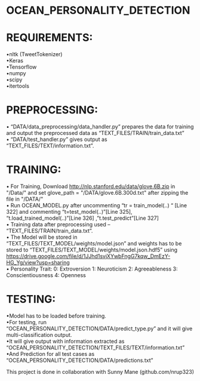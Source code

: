 # OCEAN_PERSONALITY_DETECTION
# REQUIREMENTS:
•nltk (TweetTokenizer)   
•Keras   
•Tensorflow   
•numpy  
•scipy  
•itertools  

# PREPROCESSING:
• “DATA/data_preprocessing/data_handler.py” prepares the data for training and output the preprocessed data as “TEXT_FILES/TRAIN/train_data.txt”   
• “DATA/test_handler.py”  gives output as  “TEXT_FILES/TEXT/information.txt”. 

# TRAINING:
• For Training, Download http://nlp.stanford.edu/data/glove.6B.zip in "/Data/" and set glove_path = "/DATA/glove.6B.300d.txt" after zipping the file in "/DATA/"   
• Run OCEAN_MODEL.py after uncommenting “tr = train_model(..) “ [Line 322] and commenting “t=test_model(..)”[Line 325], “t.load_trained_model(..)”[Line   326]
  ,”t.test_predict”[Line 327]  
• Training data after preprocessing used – “TEXT_FILES/TRAIN/train_data.txt”.  
• The Model will be stored in “TEXT_FILES/TEXT_MODEL/weights/model.json” and weights has to be stored to “TEXT_FILES/TEXT_MODEL/weights/model.json.hdf5” using   https://drive.google.com/file/d/1JJhd1svjXYwbFngG7kqw_DmEzY-HG_Yg/view?usp=sharing   
• Personality Trait:
0:  Extroversion
1:  Neuroticism
2:  Agreeableness
3:  Conscientiousness
4:  Openness  

# TESTING:
•Model has to be loaded before training.  
•For testing, run “OCEAN_PERSONALITY_DETECTION/DATA/predict_type.py”  and it will give multi-classification output.  
•It will give output with information extracted as “OCEAN_PERSONALITY_DETECTION/TEXT_FILES/TEXT/information.txt”  
•And Prediction for all test cases as “OCEAN_PERSONALITY_DETECTION/DATA/predictions.txt”  

This  project is done in collaboration with Sunny Mane (github.com/nrup323)


